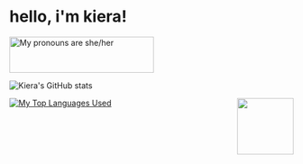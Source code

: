 <h1>hello, i'm kiera!</h1>
<a>
  <img src="https://pronouns.vercel.app/she/her?gradient=earthly" width="256" height="64" alt="My pronouns are she/her">
</a>

![Kiera's GitHub stats](https://github-readme-stats.vercel.app/api?username=kierawr&theme=onedark&show_icons=true)


[![My Top Languages Used](https://github-readme-stats.vercel.app/api/top-langs/?username=kierawr&layout=compact&theme=panda)](https://github.com/kierawr/github-readme-stats)
<img src="https://media2.giphy.com/media/y93slPbDMdeXJQONHa/giphy.gif" width="100" align="right">
